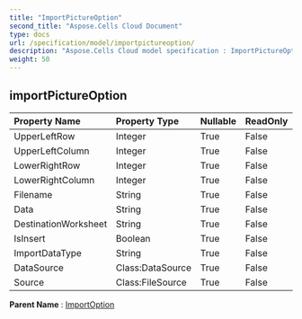 ```yaml
---
title: "ImportPictureOption"
second_title: "Aspose.Cells Cloud Document"
type: docs
url: /specification/model/importpictureoption/
description: "Aspose.Cells Cloud model specification : ImportPictureOption. Effortlessly handle Excel and other spreadsheet documents with features like opening, generating, editing, splitting, merging, comparing, and converting."
weight: 50
---
```


## **importPictureOption**

 

| Property Name | Property Type | Nullable |  ReadOnly | DefaultValue | Description | 
| :- | :- | :- |:- |  :- | :- |
| UpperLeftRow | Integer | True |  False |  |  |  
| UpperLeftColumn | Integer | True |  False |  |  |  
| LowerRightRow | Integer | True |  False |  |  |  
| LowerRightColumn | Integer | True |  False |  |  |  
| Filename | String | True |  False |  |  |  
| Data | String | True |  False |  | base64 |  
| DestinationWorksheet | String | True |  False |  |  |  
| IsInsert | Boolean | True |  False |  |  |  
| ImportDataType | String | True |  False |  |  |  
| DataSource | Class:DataSource | True |  False |  |  |  
| Source | Class:FileSource | True |  False |  |  |  

**Parent Name** : [ImportOption](importoption)

